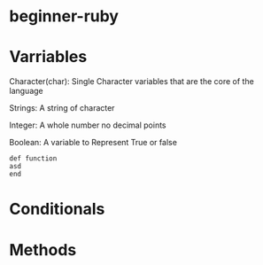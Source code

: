 # beginner-ruby

# Varriables

Character(char): Single Character variables that are the core of the language

Strings: A string of character

Integer: A whole number no decimal points

Boolean: A variable to Represent True or false

```
def function
asd
end
```

# Conditionals



# Methods
